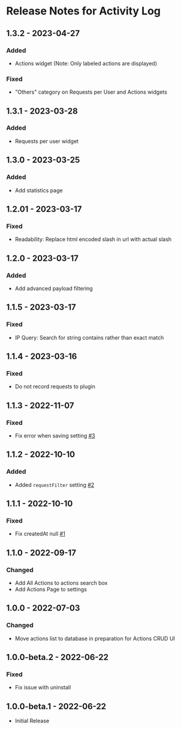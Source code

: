 # Release Notes for Activity Log

## 1.3.2 - 2023-04-27
### Added
- Actions widget (Note: Only labeled actions are displayed)

### Fixed
- "Others" category on Requests per User and Actions widgets

## 1.3.1 - 2023-03-28
### Added
- Requests per user widget

## 1.3.0 - 2023-03-25
### Added
- Add statistics page

## 1.2.01 - 2023-03-17
### Fixed
- Readability: Replace html encoded slash in url with actual slash 

## 1.2.0 - 2023-03-17
### Added 
- Add advanced payload filtering

## 1.1.5 - 2023-03-17
### Fixed
- IP Query: Search for string contains rather than exact match

## 1.1.4 - 2023-03-16
### Fixed
- Do not record requests to plugin

## 1.1.3 - 2022-11-07
### Fixed
- Fix error when saving setting [#3](https://github.com/matfish2/craft-activity-log/issues/3)

## 1.1.2 - 2022-10-10
### Added
- Added `requestFilter` setting [#2](https://github.com/matfish2/craft-activity-log/issues/2)

## 1.1.1 - 2022-10-10
### Fixed
- Fix createdAt null [#1](https://github.com/matfish2/craft-activity-log/issues/1)

## 1.1.0 - 2022-09-17
### Changed 
- Add All Actions to actions search box
- Add Actions Page to settings 

## 1.0.0 - 2022-07-03
###  Changed
- Move actions list to database in preparation for Actions CRUD UI

## 1.0.0-beta.2 - 2022-06-22
### Fixed
- Fix issue with uninstall

## 1.0.0-beta.1 - 2022-06-22
- Initial Release